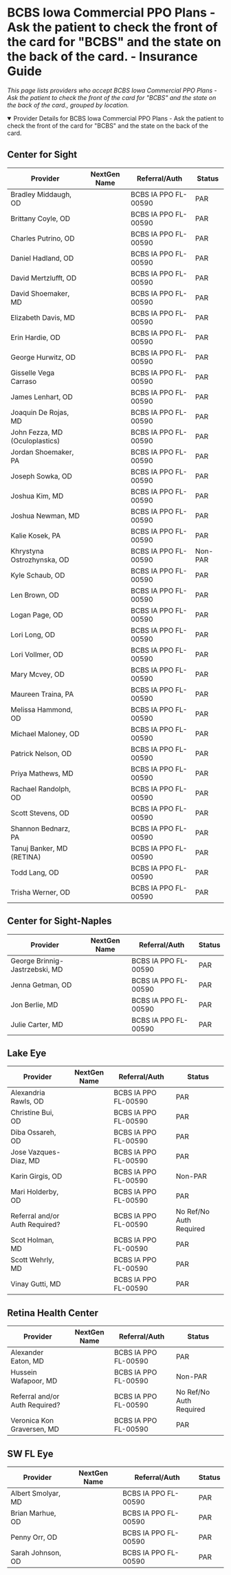 # BCBS Iowa Commercial PPO Plans - Ask the patient to check the front of the card for "BCBS" and the state on the back of the card. - Insurance Guide

*This page lists providers who accept BCBS Iowa Commercial PPO Plans - Ask the patient to check the front of the card for "BCBS" and the state on the back of the card., grouped by location.*

<details open><summary>Provider Details for BCBS Iowa Commercial PPO Plans - Ask the patient to check the front of the card for "BCBS" and the state on the back of the card.</summary>

## Center for Sight

| Provider | NextGen Name | Referral/Auth | Status |
|----------|-------------|--------------|--------|
| Bradley Middaugh, OD |  | BCBS IA PPO FL-00590 | PAR |
| Brittany Coyle, OD |  | BCBS IA PPO FL-00590 | PAR |
| Charles Putrino, OD |  | BCBS IA PPO FL-00590 | PAR |
| Daniel Hadland, OD |  | BCBS IA PPO FL-00590 | PAR |
| David Mertzlufft, OD |  | BCBS IA PPO FL-00590 | PAR |
| David Shoemaker, MD |  | BCBS IA PPO FL-00590 | PAR |
| Elizabeth Davis, MD |  | BCBS IA PPO FL-00590 | PAR |
| Erin Hardie, OD |  | BCBS IA PPO FL-00590 | PAR |
| George Hurwitz, OD |  | BCBS IA PPO FL-00590 | PAR |
| Gisselle Vega Carraso |  | BCBS IA PPO FL-00590 | PAR |
| James Lenhart, OD |  | BCBS IA PPO FL-00590 | PAR |
| Joaquin De Rojas, MD |  | BCBS IA PPO FL-00590 | PAR |
| John Fezza, MD (Oculoplastics) |  | BCBS IA PPO FL-00590 | PAR |
| Jordan Shoemaker, PA |  | BCBS IA PPO FL-00590 | PAR |
| Joseph Sowka, OD |  | BCBS IA PPO FL-00590 | PAR |
| Joshua Kim, MD |  | BCBS IA PPO FL-00590 | PAR |
| Joshua Newman, MD |  | BCBS IA PPO FL-00590 | PAR |
| Kalie Kosek, PA |  | BCBS IA PPO FL-00590 | PAR |
| Khrystyna Ostrozhynska, OD |  | BCBS IA PPO FL-00590 | Non-PAR |
| Kyle Schaub, OD |  | BCBS IA PPO FL-00590 | PAR |
| Len Brown, OD |  | BCBS IA PPO FL-00590 | PAR |
| Logan Page, OD |  | BCBS IA PPO FL-00590 | PAR |
| Lori Long, OD |  | BCBS IA PPO FL-00590 | PAR |
| Lori Vollmer, OD |  | BCBS IA PPO FL-00590 | PAR |
| Mary Mcvey, OD |  | BCBS IA PPO FL-00590 | PAR |
| Maureen Traina, PA |  | BCBS IA PPO FL-00590 | PAR |
| Melissa Hammond, OD |  | BCBS IA PPO FL-00590 | PAR |
| Michael Maloney, OD |  | BCBS IA PPO FL-00590 | PAR |
| Patrick Nelson, OD |  | BCBS IA PPO FL-00590 | PAR |
| Priya Mathews, MD |  | BCBS IA PPO FL-00590 | PAR |
| Rachael Randolph, OD |  | BCBS IA PPO FL-00590 | PAR |
| Scott Stevens, OD |  | BCBS IA PPO FL-00590 | PAR |
| Shannon Bednarz, PA |  | BCBS IA PPO FL-00590 | PAR |
| Tanuj Banker, MD (RETINA) |  | BCBS IA PPO FL-00590 | PAR |
| Todd Lang, OD |  | BCBS IA PPO FL-00590 | PAR |
| Trisha Werner, OD |  | BCBS IA PPO FL-00590 | PAR |

## Center for Sight-Naples

| Provider | NextGen Name | Referral/Auth | Status |
|----------|-------------|--------------|--------|
| George Brinnig-Jastrzebski, MD |  | BCBS IA PPO FL-00590 | PAR |
| Jenna Getman, OD |  | BCBS IA PPO FL-00590 | PAR |
| Jon Berlie, MD |  | BCBS IA PPO FL-00590 | PAR |
| Julie Carter, MD |  | BCBS IA PPO FL-00590 | PAR |

## Lake Eye 

| Provider | NextGen Name | Referral/Auth | Status |
|----------|-------------|--------------|--------|
| Alexandria Rawls, OD |  | BCBS IA PPO FL-00590 | PAR |
| Christine Bui, OD |  | BCBS IA PPO FL-00590 | PAR |
| Diba Ossareh, OD |  | BCBS IA PPO FL-00590 | PAR |
| Jose Vazques-Diaz, MD |  | BCBS IA PPO FL-00590 | PAR |
| Karin Girgis, OD |  | BCBS IA PPO FL-00590 | Non-PAR |
| Mari Holderby, OD |  | BCBS IA PPO FL-00590 | PAR |
| Referral and/or Auth Required? |  | BCBS IA PPO FL-00590 | No Ref/No Auth Required |
| Scot Holman, MD |  | BCBS IA PPO FL-00590 | PAR |
| Scott Wehrly, MD |  | BCBS IA PPO FL-00590 | PAR |
| Vinay Gutti, MD |  | BCBS IA PPO FL-00590 | PAR |

## Retina Health Center

| Provider | NextGen Name | Referral/Auth | Status |
|----------|-------------|--------------|--------|
| Alexander Eaton, MD |  | BCBS IA PPO FL-00590 | PAR |
| Hussein Wafapoor, MD |  | BCBS IA PPO FL-00590 | Non-PAR |
| Referral and/or Auth Required? |  | BCBS IA PPO FL-00590 | No Ref/No Auth Required |
| Veronica Kon Graversen, MD |  | BCBS IA PPO FL-00590 | PAR |

## SW FL Eye

| Provider | NextGen Name | Referral/Auth | Status |
|----------|-------------|--------------|--------|
| Albert Smolyar, MD |  | BCBS IA PPO FL-00590 | PAR |
| Brian Marhue, OD |  | BCBS IA PPO FL-00590 | PAR |
| Penny Orr, OD |  | BCBS IA PPO FL-00590 | PAR |
| Sarah Johnson, OD |  | BCBS IA PPO FL-00590 | PAR |

</details>


